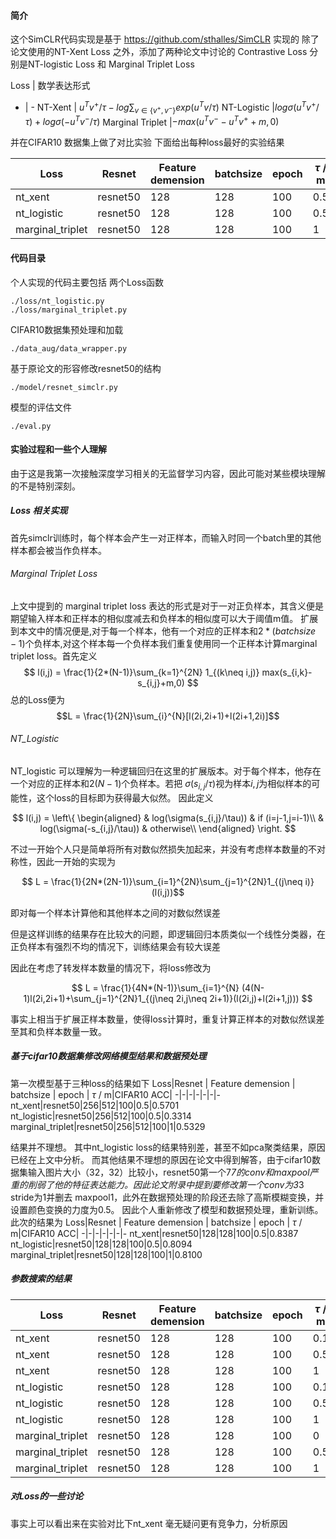 #### 简介
这个SimCLR代码实现是基于 https://github.com/sthalles/SimCLR 实现的
除了论文使用的NT-Xent Loss 之外，添加了两种论文中讨论的 Contrastive Loss 分别是NT-logistic Loss 和 Marginal Triplet Loss

Loss | 数学表达形式
- | -
NT-Xent | $u^Tv^+/\tau-log\sum_{v\in\{v^+,v^-\}}exp(u^Tv/\tau)$
NT-Logistic |$log\sigma(u^Tv^+/\tau)+log\sigma(-u^Tv^-/\tau)$
Marginal Triplet |$-max(u^Tv^--u^Tv^++m,0)$

并在CIFAR10 数据集上做了对比实验
下面给出每种loss最好的实验结果

 Loss|Resnet | Feature demension | batchsize | epoch | $\tau$ / m|CIFAR10 ACC|
-|-|-|-|-|-|-
nt_xent|resnet50|128|128|100|0.5|0.8387
nt_logistic|resnet50|128|128|100|0.5|0.8094
marginal_triplet|resnet50|128|128|100|1|0.8100


#### 代码目录
个人实现的代码主要包括
两个Loss函数
```
./loss/nt_logistic.py
./loss/marginal_triplet.py
```
CIFAR10数据集预处理和加载
```
./data_aug/data_wrapper.py
```
基于原论文的形容修改resnet50的结构
```
./model/resnet_simclr.py
```
模型的评估文件
```
./eval.py
```
#### 实验过程和一些个人理解
由于这是我第一次接触深度学习相关的无监督学习内容，因此可能对某些模块理解的不是特别深刻。

##### Loss 相关实现
首先simclr训练时，每个样本会产生一对正样本，而输入时同一个batch里的其他样本都会被当作负样本。
###### Marginal Triplet Loss
上文中提到的 marginal triplet loss 表达的形式是对于一对正负样本，其含义便是期望输入样本和正样本的相似度减去和负样本的相似度可以大于阈值m值。
扩展到本文中的情况便是,对于每一个样本，他有一个对应的正样本和$2*(batchsize-1)$个负样本,对这个样本每一个负样本我们重复使用同一个正样本计算marginal triplet loss。首先定义
$$
l(i,j) = \frac{1}{2*(N-1)}\sum_{k=1}^{2N} 1_{(k\neq i,j)} max(s_{i,k}-s_{i,j}+m,0)
$$
总的Loss便为
$$L = \frac{1}{2N}\sum_{i}^{N}[l(2i,2i+1)+l(2i+1,2i)]$$

###### NT_Logistic
NT_logistic 可以理解为一种逻辑回归在这里的扩展版本。对于每个样本，他存在一个对应的正样本和$2(N-1)$个负样本。若把 $\sigma(s_{i,j}/\tau)$视为样本$i,j$为相似样本的可能性，这个loss的目标即为获得最大似然。 因此定义

$$
l(i,j) = \left\{ 
\begin{aligned}
 & log(\sigma(s_{i,j}/\tau)) & if (i=j-1,j=i-1)\\
 & log(\sigma(-s_{i,j}/\tau)) & otherwise\\
\end{aligned}
\right.
$$

不过一开始个人只是简单将所有对数似然损失加起来，并没有考虑样本数量的不对称性，因此一开始的实现为

$$
L = \frac{1}{2N*(2N-1)}\sum_{i=1}^{2N}\sum_{j=1}^{2N}1_{(j\neq i)}(l(i,j))$$

即对每一个样本计算他和其他样本之间的对数似然误差

但是这样训练的结果存在比较大的问题，即逻辑回归本质类似一个线性分类器，在正负样本有强烈不均的情况下，训练结果会有较大误差

因此在考虑了转发样本数量的情况下，将loss修改为

$$
L = \frac{1}{4N*(N-1)}\sum_{i=1}^{N} (4(N-1)l(2i,2i+1)+\sum_{j=1}^{2N}1_{(j\neq 2i,j\neq 2i+1)}(l(2i,j)+l(2i+1,j)))
$$

事实上相当于扩展正样本数量，使得loss计算时，重复计算正样本的对数似然误差至其和负样本数量一致。
##### 基于cifar10数据集修改网络模型结果和数据预处理
第一次模型基于三种loss的结果如下
 Loss|Resnet | Feature demension | batchsize | epoch | $\tau$ / m|CIFAR10 ACC|
-|-|-|-|-|-|-
nt_xent|resnet50|256|512|100|0.5|0.5701
nt_logistic|resnet50|256|512|100|0.5|0.3314
marginal_triplet|resnet50|256|512|100|1|0.5329


结果并不理想。 其中nt_logistic loss的结果特别差，甚至不如pca聚类结果，原因已经在上文中分析。
而其他结果不理想的原因在论文中得到解答，由于cifar10数据集输入图片大小（32，32）比较小，resnet50第一个7*7的conv和maxpool严重的削弱了他的特征表达能力。因此论文附录中提到要修改第一个conv为3*3 stride为1并删去 maxpool1，此外在数据预处理的阶段还去除了高斯模糊变换，并设置颜色变换的力度为0.5。
因此个人重新修改了模型和数据预处理，重新训练。
此次的结果为
 Loss|Resnet | Feature demension | batchsize | epoch | $\tau$ / m|CIFAR10 ACC|
-|-|-|-|-|-|-
nt_xent|resnet50|128|128|100|0.5|0.8387
nt_logistic|resnet50|128|128|100|0.5|0.8094
marginal_triplet|resnet50|128|128|100|1|0.8100


##### 参数搜索的结果
 Loss|Resnet | Feature demension | batchsize | epoch | $\tau$ / m|CIFAR10 ACC|
-|-|-|-|-|-|-
nt_xent|resnet50|128|128|100|0.1|0.8387
nt_xent|resnet50|128|128|100|0.5|0.8387
nt_xent|resnet50|128|128|100|1|0.8387
nt_logistic|resnet50|128|128|100|0.1|0.8094
nt_logistic|resnet50|128|128|100|0.5|0.8094
nt_logistic|resnet50|128|128|100|1|0.8094
marginal_triplet|resnet50|128|128|100|0|0.8100
marginal_triplet|resnet50|128|128|100|0.5|0.8100
marginal_triplet|resnet50|128|128|100|1|0.8100

##### 对Loss的一些讨论
事实上可以看出来在实验对比下nt_xent 毫无疑问更有竞争力，分析原因